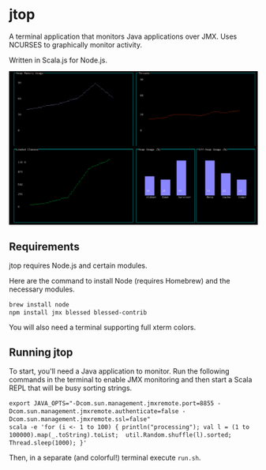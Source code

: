 jtop
=============

A terminal application that monitors Java applications over JMX. Uses NCURSES to graphically monitor activity.

Written in Scala.js for Node.js.

![screenshot](screenshot.png)


## Requirements

jtop requires Node.js and certain modules.

Here are the command to install Node (requires Homebrew) and the necessary modules.

    brew install node
    npm install jmx blessed blessed-contrib

You will also need a terminal supporting full xterm colors.

## Running jtop

To start, you'll need a Java application to monitor. Run the following commands in the terminal to enable JMX monitoring and then start a Scala REPL that will be busy sorting strings.

    export JAVA_OPTS="-Dcom.sun.management.jmxremote.port=8855 -Dcom.sun.management.jmxremote.authenticate=false -Dcom.sun.management.jmxremote.ssl=false"
    scala -e 'for (i <- 1 to 100) { println("processing"); val l = (1 to 100000).map(_.toString).toList;  util.Random.shuffle(l).sorted; Thread.sleep(1000); }'

Then, in a separate (and colorful!) terminal execute `run.sh`.

